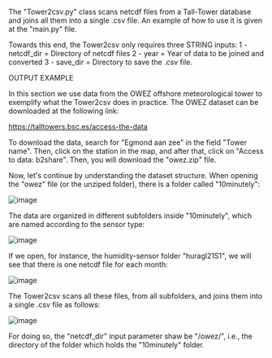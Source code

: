 The "Tower2csv.py" class scans netcdf files from a Tall-Tower database and joins all them into a single .csv file. An example of how to use it is given at the "main.py" file.

Towards this end, the Tower2csv only requires three STRING inputs: 
1 - netcdf_dir = Directory of netcdf files 
2 - year = Year of data to be joined and converted 
3 - save_dir = Directory to save the .csv file.

OUTPUT EXAMPLE

In this section we use data from the OWEZ offshore meteorological tower to exemplify what the Tower2csv does in practice. The OWEZ dataset can be downloaded at the following link: 

https://talltowers.bsc.es/access-the-data

To download the data, search for "Egmond aan zee" in the field "Tower name". Then, click on the station in the map, and after that, click on "Access to data: b2share". Then, you will download the "owez.zip" file.

Now, let's continue by understanding the dataset structure. When opening the "owez" file (or the unziped folder), there is a folder called "10minutely":

![image](https://github.com/marcosp-araujo/Tower2csv/assets/88653954/88a28998-6584-4e66-a616-556e6b23a530)

The data are organized in different subfolders inside "10minutely", which are named according to the sensor type:

![image](https://github.com/marcosp-araujo/Tower2csv/assets/88653954/3a697716-fc1e-439c-a5c3-2f0074f3b43d)

If we open, for instance, the humidity-sensor folder "huragl21S1", we will see that there is one netcdf file for each month:

![image](https://github.com/marcosp-araujo/Tower2csv/assets/88653954/0b73c460-3fb6-4c61-aa5f-addd5ffee83e)

The Tower2csv scans all these files, from all subfolders, and joins them into a single .csv file as follows:

![image](https://github.com/marcosp-araujo/Tower2csv/assets/88653954/6ab15a09-a489-4c81-9ca3-463b330375aa)

For doing so, the "netcdf_dir" input parameter shaw be "/owez/", i.e., the directory of the folder which holds the "10minutely" folder.

